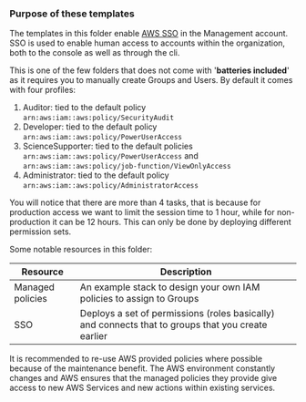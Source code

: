 ### Purpose of these templates
The templates in this folder enable [AWS SSO](https://docs.aws.amazon.com/singlesignon/latest/userguide/what-is.html) in the Management account. SSO is used to enable human access to accounts within the organization, both to the console as well as through the cli.

This is one of the few folders that does not come with '**batteries included**' as it requires you to manually create Groups and Users. By default it comes with four profiles:
1. Auditor: tied to the default policy `arn:aws:iam::aws:policy/SecurityAudit`
2. Developer: tied to the default policy `arn:aws:iam::aws:policy/PowerUserAccess`
3. ScienceSupporter: tied to the default policies `arn:aws:iam::aws:policy/PowerUserAccess` and `arn:aws:iam::aws:policy/job-function/ViewOnlyAccess`
4. Administrator: tied to the default policy `arn:aws:iam::aws:policy/AdministratorAccess`

You will notice that there are more than 4 tasks, that is because for production access we want to limit the session time to 1 hour, while for non-production it can be 12 hours. This can only be done by deploying different permission sets.

Some notable resources in this folder:

| Resource | Description |
| - | - |
| Managed policies | An example stack to design your own IAM policies to assign to Groups |
| SSO | Deploys a set of permissions (roles basically) and connects that to groups that you create earlier |

It is recommended to re-use AWS provided policies where possible because of the maintenance benefit. The AWS environment constantly changes and AWS ensures that the managed policies they provide give access to new AWS Services and new actions within existing services.
